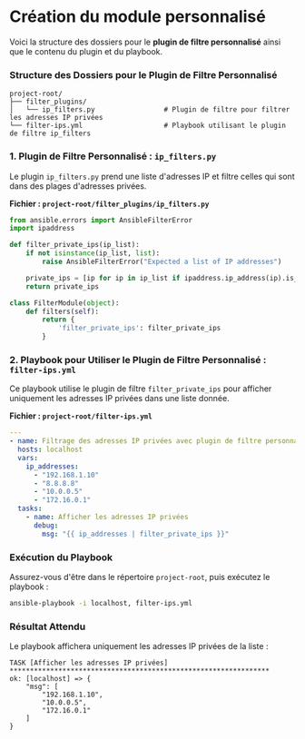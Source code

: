 # Création du module personnalisé

Voici la structure des dossiers pour le **plugin de filtre personnalisé** ainsi que le contenu du plugin et du playbook.

### Structure des Dossiers pour le Plugin de Filtre Personnalisé

```
project-root/
├── filter_plugins/
│   └── ip_filters.py                 # Plugin de filtre pour filtrer les adresses IP privées
└── filter-ips.yml                    # Playbook utilisant le plugin de filtre ip_filters
```

### 1. Plugin de Filtre Personnalisé : `ip_filters.py`

Le plugin `ip_filters.py` prend une liste d'adresses IP et filtre celles qui sont dans des plages d'adresses privées.

**Fichier : `project-root/filter_plugins/ip_filters.py`**

```python
from ansible.errors import AnsibleFilterError
import ipaddress

def filter_private_ips(ip_list):
    if not isinstance(ip_list, list):
        raise AnsibleFilterError("Expected a list of IP addresses")

    private_ips = [ip for ip in ip_list if ipaddress.ip_address(ip).is_private]
    return private_ips

class FilterModule(object):
    def filters(self):
        return {
            'filter_private_ips': filter_private_ips
        }
```

### 2. Playbook pour Utiliser le Plugin de Filtre Personnalisé : `filter-ips.yml`

Ce playbook utilise le plugin de filtre `filter_private_ips` pour afficher uniquement les adresses IP privées dans une liste donnée.

**Fichier : `project-root/filter-ips.yml`**

```yaml
---
- name: Filtrage des adresses IP privées avec plugin de filtre personnalisé
  hosts: localhost
  vars:
    ip_addresses:
      - "192.168.1.10"
      - "8.8.8.8"
      - "10.0.0.5"
      - "172.16.0.1"
  tasks:
    - name: Afficher les adresses IP privées
      debug:
        msg: "{{ ip_addresses | filter_private_ips }}"
```

### Exécution du Playbook

Assurez-vous d'être dans le répertoire `project-root`, puis exécutez le playbook :

```bash
ansible-playbook -i localhost, filter-ips.yml
```

### Résultat Attendu

Le playbook affichera uniquement les adresses IP privées de la liste :

```
TASK [Afficher les adresses IP privées] ****************************************************************
ok: [localhost] => {
    "msg": [
        "192.168.1.10",
        "10.0.0.5",
        "172.16.0.1"
    ]
}
```
